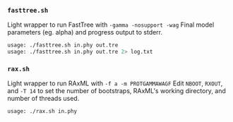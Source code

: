 ### `fasttree.sh`
Light wrapper to run FastTree with `-gamma -nosupport -wag`
Final model parameters (eg. alpha) and progress output to stderr.

```bash
usage: ./fasttree.sh in.phy out.tre
usage: ./fasttree.sh in.phy out.tre 2> log.txt
```

### `rax.sh`
Light wrapper to run RAxML with `-f a -m PROTGAMMAWAGF`
Edit `NBOOT`, `RXOUT`, and `-T 14` to set the number of bootstraps,
RAxML's working directory, and number of threads used.

```bash
usage: ./rax.sh in.phy
```

